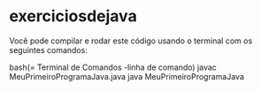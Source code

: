 # exerciciosdejava

Você pode compilar e rodar este código usando o terminal com os seguintes comandos:

bash(= Terminal de Comandos -linha de comando)
javac MeuPrimeiroProgramaJava.java
java MeuPrimeiroProgramaJava
